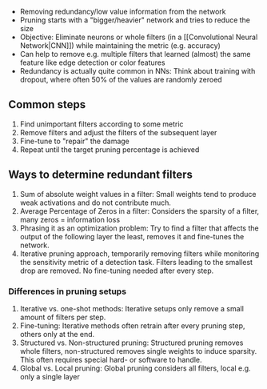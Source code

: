 - Removing redundancy/low value information from the network 
- Pruning starts with a "bigger/heavier" network and tries to reduce the size 
- Objective: Eliminate neurons or whole filters (in a [[Convolutional Neural Network|CNN]]) while maintaining the metric (e.g. accuracy) 
- Can help to remove e.g. multiple filters that learned (almost) the same feature like edge detection or color features 
- Redundancy is actually quite common in NNs: Think about training with dropout, where often 50% of the values are randomly zeroed

## Common steps
1. Find unimportant filters according to some metric 
2. Remove filters and adjust the filters of the subsequent layer 
3. Fine-tune to "repair" the damage 
4. Repeat until the target pruning percentage is achieved

## Ways to determine redundant filters
1. Sum of absolute weight values in a filter: Small weights tend to produce weak activations and do not contribute much.
2. Average Percentage of Zeros in a filter: Considers the sparsity of a filter, many zeros = information loss 
3. Phrasing it as an optimization problem: Try to find a filter that affects the output of the following layer the least, removes it and fine-tunes the network. 
4. Iterative pruning approach, temporarily removing filters while monitoring the sensitivity metric of a detection task. Filters leading to the smallest drop are removed. No fine-tuning needed after every step.
### Differences in pruning setups
1. Iterative vs. one-shot methods: Iterative setups only remove a small amount of filters per step. 
2. Fine-tuning: Iterative methods often retrain after every pruning step, others only at the end. 
3. Structured vs. Non-structured pruning: Structured pruning removes whole filters, non-structured removes single weights to induce sparsity. This often requires special hard- or software to handle. 
4. Global vs. Local pruning: Global pruning considers all filters, local e.g. only a single layer